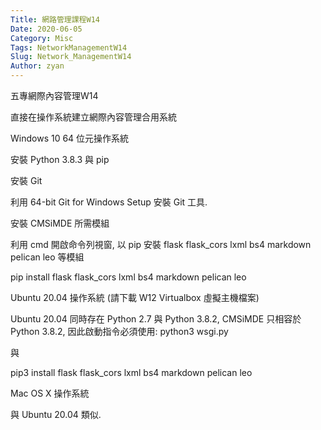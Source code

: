 ```yaml
---
Title: 網路管理課程W14
Date: 2020-06-05
Category: Misc
Tags: NetworkManagementW14
Slug: Network_ManagementW14
Author: zyan
---
```


五專網際內容管理W14

<!-- PELICAN_END_SUMMARY -->

直接在操作系統建立網際內容管理合用系統

Windows 10 64 位元操作系統

安裝 Python 3.8.3 與 pip

安裝 Git

利用 64-bit Git for Windows Setup 安裝 Git 工具.

安裝 CMSiMDE 所需模組

利用 cmd 開啟命令列視窗, 以 pip 安裝 flask flask_cors lxml bs4 markdown pelican leo 等模組

pip install  flask flask_cors lxml bs4 markdown pelican leo

Ubuntu 20.04 操作系統 (請下載 W12 Virtualbox 虛擬主機檔案)

Ubuntu 20.04 同時存在 Python 2.7 與 Python 3.8.2,  CMSiMDE 只相容於 Python 3.8.2, 因此啟動指令必須使用:
python3 wsgi.py

與 

pip3 install  flask flask_cors lxml bs4 markdown pelican leo

Mac OS X 操作系統

與 Ubuntu 20.04 類似.
